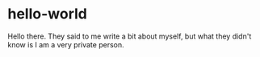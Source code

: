# hello-world

Hello there.
They said to me write a bit about myself, but what they didn't know is I am a very private person.
